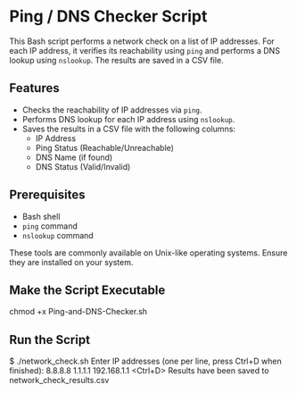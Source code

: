 # Ping / DNS Checker Script

This Bash script performs a network check on a list of IP addresses. For each IP address, it verifies its reachability using `ping` and performs a DNS lookup using `nslookup`. The results are saved in a CSV file.

## Features

- Checks the reachability of IP addresses via `ping`.
- Performs DNS lookup for each IP address using `nslookup`.
- Saves the results in a CSV file with the following columns:
  - IP Address
  - Ping Status (Reachable/Unreachable)
  - DNS Name (if found)
  - DNS Status (Valid/Invalid)

## Prerequisites

- Bash shell
- `ping` command
- `nslookup` command

These tools are commonly available on Unix-like operating systems. Ensure they are installed on your system.


## Make the Script Executable
chmod +x Ping-and-DNS-Checker.sh

## Run the Script
$ ./network_check.sh
Enter IP addresses (one per line, press Ctrl+D when finished):
8.8.8.8
1.1.1.1
192.168.1.1
<Ctrl+D>
Results have been saved to network_check_results.csv


